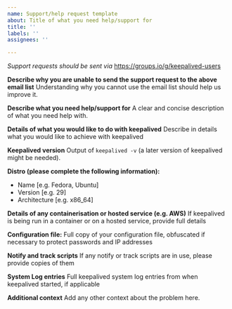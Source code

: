 ```yaml
---
name: Support/help request template
about: Title of what you need help/support for
title: ''
labels: ''
assignees: ''

---
```


_Support requests should be sent via_ https://groups.io/g/keepalived-users

**Describe why you are unable to send the support request to the above email list**
Understanding why you cannot use the email list should help us improve it.

**Describe what you need help/support for**
A clear and concise description of what you need help with.

**Details of what you would like to do with keepalived**
Describe in details what you would like to achieve with keepalived

**Keepalived version**
Output of `keepalived -v` (a later version of keepalived might be needed).

**Distro (please complete the following information):**
 - Name [e.g. Fedora, Ubuntu]
 - Version [e.g. 29]
 - Architecture [e.g. x86_64]

**Details of any containerisation or hosted service (e.g. AWS)**
If keepalived is being run in a container or on a hosted service, provide full details 

**Configuration file:**
Full copy of your configuration file, obfuscated if necessary to protect passwords and IP addresses

**Notify and track scripts**
If any notify or track scripts are in use, please provide copies of them

**System Log entries**
Full keepalived system log entries from when keepalived started, if applicable

**Additional context**
Add any other context about the problem here.
